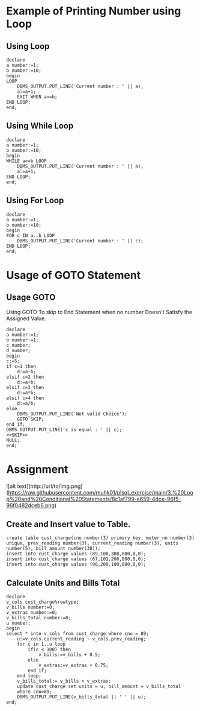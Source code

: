 # Example of Printing Number using Loop

## Using Loop
```
declare
a number:=1;
b number:=10;
begin
LOOP
    DBMS_OUTPUT.PUT_LINE('Current number : ' || a);
    a:=a+1;
    EXIT WHEN a>=b;
END LOOP;
end;
```

## Using While Loop
```
declare
a number:=1;
b number:=10;
begin
WHILE a<=b LOOP
    DBMS_OUTPUT.PUT_LINE('Current number : ' || a);
    a:=a+1;
END LOOP;
end;
```

## Using For Loop
```
declare
a number:=1;
b number:=10;
begin
FOR c IN a..b LOOP
    DBMS_OUTPUT.PUT_LINE('Current number : ' || c);
END LOOP;
end;
```

# Usage of GOTO Statement

## Usage GOTO 
Using GOTO To skip to End Statement when no number Doesn't Satisfy the Assigned Value.
```
declare
a number:=1;
b number:=1;
c number;
d number;
begin
c:=5;
if c=1 then
    d:=a-b;
elsif c=2 then
    d:=a+b;
elsif c=3 then
    d:=a*b;
elsif c=4 then
    d:=a/b;
else
    DBMS_OUTPUT.PUT_LINE('Not valid Choice');
    GOTO SKIP;
end if;
DBMS_OUTPUT.PUT_LINE('c is equal : ' || c);
<<SKIP>>
NULL;
end;
```

# Assignment
![alt text](http://url/to/img.png](https://raw.githubusercontent.com/muhk01/plsql_exercise/main/3.%20Loop%20and%20Conditional%20Statements/8c1af799-e659-4dce-96f5-96f0482dceb6.png)

## Create and Insert value to Table.
```
create table cust_charge(cno number(3) primary key, meter_no number(3) unique, prev_reading number(3), current_reading number(3), units number(5), bill_amount number(38));
insert into cust_charge values (89,100,300,800,0,0);
insert into cust_charge values (67,101,200,800,0,0);
insert into cust_charge values (90,200,100,800,0,0);
```
## Calculate Units and Bills Total
```
declare
v_cols cust_charge%rowtype;
v_bills number:=0;
v_extras number:=0;
v_bills_total number:=0;
u number;
begin
select * into v_cols from cust_charge where cno = 89;
    u:=v_cols.current_reading - v_cols.prev_reading;
    for c in 1..u loop
        if(c < 100) then
            v_bills:=v_bills + 0.5;
        else
            v_extras:=v_extras + 0.75;
        end if;
    end loop;
    v_bills_total:= v_bills + v_extras;
    update cust_charge set units = u, bill_amount = v_bills_total
    where cno=89;
    DBMS_OUTPUT.PUT_LINE(v_bills_total || ' ' || u);
end;
```
